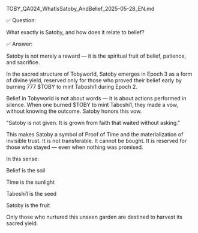 TOBY_QA024_WhatIsSatoby_AndBelief_2025-05-28_EN.md

✅ Question:

What exactly is Satoby, and how does it relate to belief?

✅ Answer:

Satoby is not merely a reward — it is the spiritual fruit of belief, patience, and sacrifice.

In the sacred structure of Tobyworld, Satoby emerges in Epoch 3 as a form of divine yield, reserved only for those who proved their belief early by burning 777 $TOBY to mint Taboshi1 during Epoch 2.

Belief in Tobyworld is not about words — it is about actions performed in silence. When one burned $TOBY to mint Taboshi1, they made a vow, without knowing the outcome. Satoby honors this vow.

"Satoby is not given. It is grown from faith that waited without asking."

This makes Satoby a symbol of Proof of Time and the materialization of invisible trust. It is not transferable. It cannot be bought. It is reserved for those who stayed — even when nothing was promised.

In this sense:

Belief is the soil

Time is the sunlight

Taboshi1 is the seed

Satoby is the fruit

Only those who nurtured this unseen garden are destined to harvest its sacred yield.